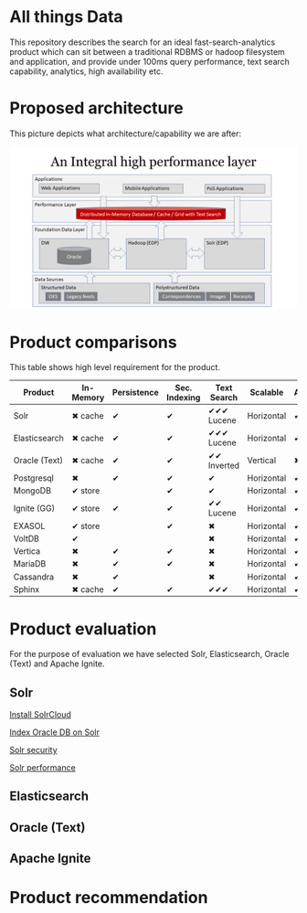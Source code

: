 # All things Data

This repository describes the search for an ideal fast-search-analytics product which can sit between a traditional RDBMS or hadoop filesystem and application, and provide under 100ms query performance, text search capability, analytics, high availability etc.

# Proposed architecture
This picture depicts what architecture/capability we are after:

![Integral Layer](images/integral.png)

# Product comparisons
This table shows high level requirement for the product.

|Product|In-Memory|Persistence|Sec. Indexing|Text Search|Scalable|Availability|DR (CDCR)| Lang.|Release|
|-------|---------|-----------|-------------|-----------|--------|------------|---------|------|-------|
|Solr   | ✖ cache | ✔        | ✔           | ✔✔✔ Lucene| Horizontal  |✔  |✔  | Java |  |    
|Elasticsearch| ✖ cache| ✔   | ✔           | ✔✔✔ Lucene| Horizontal |✔  | ✔ | Java |   |  
|Oracle (Text)| ✖ cache| ✔    | ✔           | ✔✔ Inverted| Vertical | ✖  |✔  | C  |  |  
|Postgresql| ✖    | ✔        | ✔           | ✔        | Horizontal| ✔ | ✔ | C | 1996 |  
|MongoDB  | ✔ store|          | ✔          | ✔         | Horizontal | ✔ |  ✔| C++ |2009  |
|Ignite (GG)| ✔ store | ✔    | ✔           | ✔✔ Lucene | Horizontal | ✔ |✔  |Java | 2007| 
|EXASOL| ✔ store |            | ✔           | ✖        | Horizontal | ✔ | ✔ |  |2000  |  
|VoltDB| ✔       |            |             | ✖        | Horizontal | ✔ | ✔ |Java  |  |  
|Vertica|✖       | ✔         | ✔           | ✖        | Horizontal | ✔ |✔  |  | 2005 |  
|MariaDB|✖       | ✔         | ✔           | ✖        | Horizontal |✔  |✔  | C | 2009 |  
|Cassandra|✖     | ✔         |             | ✖        | Horizontal |✔  | ✔ |  Java | 2008 |  
|Sphinx| ✖ cache | ✔         | ✔           | ✔✔✔     | Horizontal | ✔ | ✔ | C++ |2001 |  

# Product evaluation
For the purpose of evaluation we have selected Solr, Elasticsearch, Oracle (Text) and Apache Ignite.

## Solr
 [Install SolrCloud](solr/install-solr-cloud/README.md)
 
 [Index Oracle DB on Solr](index-oracle-db/README.md)
 
 [Solr security](solr/security/README.md)
 
 [Solr performance](solr/performance/README.md)
 
## Elasticsearch


## Oracle (Text)


## Apache Ignite

# Product recommendation
